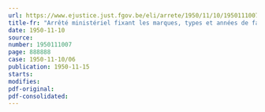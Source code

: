 ```yaml
---
url: https://www.ejustice.just.fgov.be/eli/arrete/1950/11/10/1950111007/justel
title-fr: "Arrêté ministériel fixant les marques, types et années de fabrication des véhicules automobiles, remorques et engins mécaniques à recenser en vue de leur désignation pour la réquisition éventuelle pour les besoins de l'armée"
date: 1950-11-10
source:
number: 1950111007
page: 888888
case: 1950-11-10/06
publication: 1950-11-15
starts:
modifies:
pdf-original:
pdf-consolidated:
---
```


